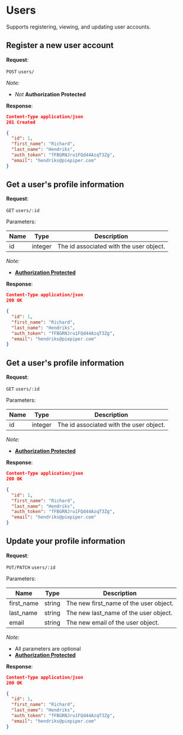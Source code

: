 # Users
Supports registering, viewing, and updating user accounts.

## Register a new user account

**Request**:

`POST` `users/`

*Note:*

- *Not* **Authorization Protected**


**Response**:

```json
Content-Type application/json
201 Created

{
  "id": 1,
  "first_name": "Richard",
  "last_name": "Hendriks",
  "auth_token": "fFBGRNJru1FQd44AzqT3Zg",
  "email": "hendriks@piepiper.com"
}
```
## Get a user's profile information

**Request**:

`GET` `users/:id`

Parameters:

Name | Type | Description
---|---|---
id | integer | The id associated with the user object.


*Note:*

- **[Authorization Protected](authentication.md)**

**Response**:

```json
Content-Type application/json
200 OK

{
  "id": 1,
  "first_name": "Richard",
  "last_name": "Hendriks",
  "auth_token": "fFBGRNJru1FQd44AzqT3Zg",
  "email": "hendriks@piepiper.com"
}
```

## Get a user's profile information

**Request**:

`GET` `users/:id`

Parameters:

Name | Type | Description
---|---|---
id | integer | The id associated with the user object.


*Note:*

- **[Authorization Protected](authentication.md)**

**Response**:

```json
Content-Type application/json
200 OK

{
  "id": 1,
  "first_name": "Richard",
  "last_name": "Hendriks",
  "auth_token": "fFBGRNJru1FQd44AzqT3Zg",
  "email": "hendriks@piepiper.com"
}
```

## Update your profile information

**Request**:

`PUT/PATCH` `users/:id`

Parameters:

Name | Type | Description
---|---|---
first_name | string | The new first_name of the user object.
last_name | string | The new last_name of the user object.
email | string | The new email of the user object.


*Note:*

- All parameters are optional
- **[Authorization Protected](authentication.md)**

**Response**:

```json
Content-Type application/json
200 OK

{
  "id": 1,
  "first_name": "Richard",
  "last_name": "Hendriks",
  "auth_token": "fFBGRNJru1FQd44AzqT3Zg",
  "email": "hendriks@piepiper.com"
}
```
